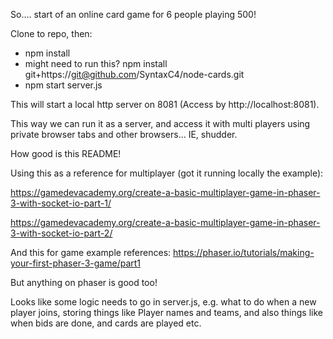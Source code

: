 So.... start of an online card game for 6 people playing 500!

Clone to repo, then:
* npm install
* might need to run this? npm install git+https://git@github.com/SyntaxC4/node-cards.git
* npm start server.js

This will start a local http server on 8081 (Access by http://localhost:8081).

This way we can run it as a server, and access it with multi players using private browser tabs and other 
browsers... IE, shudder.

How good is this README!

Using this as a reference for multiplayer (got it running locally the example):

https://gamedevacademy.org/create-a-basic-multiplayer-game-in-phaser-3-with-socket-io-part-1/

https://gamedevacademy.org/create-a-basic-multiplayer-game-in-phaser-3-with-socket-io-part-2/

And this for game example references:
https://phaser.io/tutorials/making-your-first-phaser-3-game/part1

But anything on phaser is good too!

Looks like some logic needs to go in server.js, e.g. what to do when a new player joins, storing things like Player 
names and teams, and also things like when bids are done, and cards are played etc.